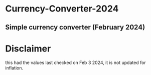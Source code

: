 # Currency-Converter-2024
Simple currency converter (February 2024)
----
# Disclaimer
this had the values last checked on Feb 3 2024, it is not updated for inflation.
